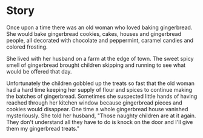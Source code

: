 # Story
Once upon a time there was an old woman who loved baking gingerbread. She would bake gingerbread cookies, cakes, houses and gingerbread people, all decorated with chocolate and peppermint, caramel candies and colored frosting.

She lived with her husband on a farm at the edge of town. The sweet spicy smell of gingerbread brought children skipping and running to see what would be offered that day.

Unfortunately the children gobbled up the treats so fast that the old woman had a hard time keeping her supply of flour and spices to continue making the batches of gingerbread. Sometimes she suspected little hands of having reached through her kitchen window because gingerbread pieces and cookies would disappear. One time a whole gingerbread house vanished mysteriously. She told her husband, "Those naughty children are at it again. They don't understand all they have to do is knock on the door and I'll give them my gingerbread treats."
